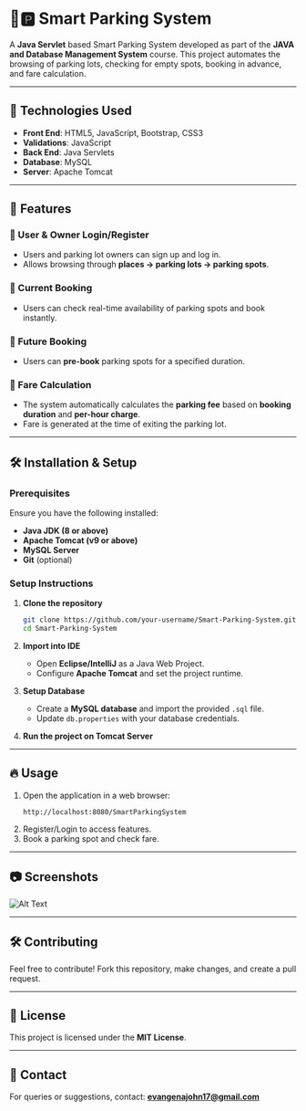 # 🚗🅿️ Smart Parking System

A **Java Servlet** based Smart Parking System developed as part of the **JAVA and Database Management System** course. This project automates the browsing of parking lots, checking for empty spots, booking in advance, and fare calculation.

---

## 📌 Technologies Used

- **Front End**: HTML5, JavaScript, Bootstrap, CSS3  
- **Validations**: JavaScript  
- **Back End**: Java Servlets  
- **Database**: MySQL  
- **Server**: Apache Tomcat  

---

## 🚀 Features  

### 🔹 User & Owner Login/Register  
- Users and parking lot owners can sign up and log in.  
- Allows browsing through **places → parking lots → parking spots**.  

### 🔹 Current Booking  
- Users can check real-time availability of parking spots and book instantly.  

### 🔹 Future Booking  
- Users can **pre-book** parking spots for a specified duration.  

### 🔹 Fare Calculation  
- The system automatically calculates the **parking fee** based on **booking duration** and **per-hour charge**.  
- Fare is generated at the time of exiting the parking lot.  

---

## 🛠️ Installation & Setup  

### **Prerequisites**  
Ensure you have the following installed:  
- **Java JDK (8 or above)**  
- **Apache Tomcat (v9 or above)**  
- **MySQL Server**  
- **Git** (optional)  

### **Setup Instructions**  

1. **Clone the repository**  
   ```bash
   git clone https://github.com/your-username/Smart-Parking-System.git
   cd Smart-Parking-System
   ```
2. **Import into IDE**  
   - Open **Eclipse/IntelliJ** as a Java Web Project.  
   - Configure **Apache Tomcat** and set the project runtime.  

3. **Setup Database**  
   - Create a **MySQL database** and import the provided `.sql` file.  
   - Update `db.properties` with your database credentials.  

4. **Run the project on Tomcat Server**  

---

## 🔥 Usage  

1. Open the application in a web browser:  
   ```
   http://localhost:8080/SmartParkingSystem
   ```
2. Register/Login to access features.  
3. Book a parking spot and check fare.  

---

## 📷 Screenshots  
![Alt Text]()


---

## 🛠️ Contributing  
Feel free to contribute! Fork this repository, make changes, and create a pull request.  

---

## 📄 License  
This project is licensed under the **MIT License**.  

---

## 📧 Contact  
For queries or suggestions, contact: **evangenajohn17@gmail.com**
